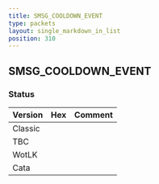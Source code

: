 ```yaml
---
title: SMSG_COOLDOWN_EVENT
type: packets
layout: single_markdown_in_list
position: 310
---
```


## SMSG_COOLDOWN_EVENT

### Status

Version | Hex | Comment
---------- | ---------- | ---------- 
Classic |  |  
TBC |  |  
WotLK |  |  
Cata |  |  
